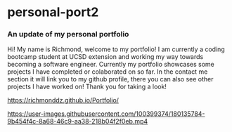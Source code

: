 # personal-port2

### An update of my personal portfolio

Hi! My name is Richmond, welcome to my portfolio! I am currently a
coding bootcamp student at UCSD extension and working my way towards
becoming a software engineer. Currently my portfolio showcases some
projects I have completed or colaborated on so far. In the contact me section it will link you to my github profile, there you can also see other projects I have worked on! Thank you for taking a look!

https://richmonddz.github.io/Portfolio/

https://user-images.githubusercontent.com/100399374/180135784-9b454f4c-8a68-46c9-aa38-218b04f2f0eb.mp4
